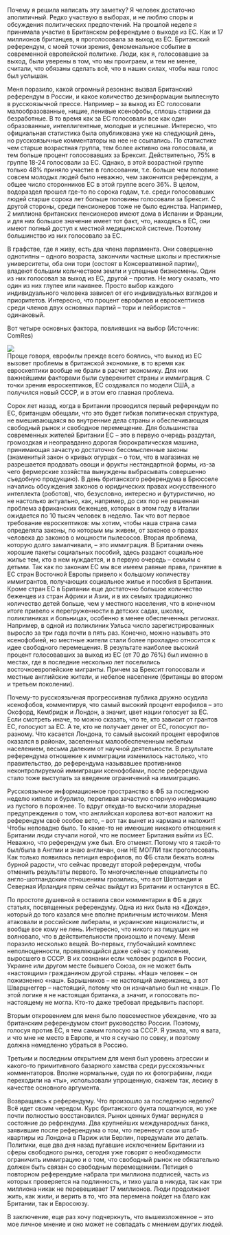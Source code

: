 Почему я решила написать эту заметку? Я человек достаточно аполитичный. Редко участвую в выборах, и не люблю споры и обсуждения политических предпочтений. На прошлой неделе я принимала участие в Британском референдуме о выходе из ЕС. Как и 17 миллионов британцев, я проголосовала за выход из ЕС. Британский референдум, с моей точки зрения, феноменальное событие в современной европейской политике. Люди, как я, голосовавшие за выход, были уверены в том, что мы проиграем, и тем не менее, считали, что обязаны сделать всё, что в наших силах, чтобы наш голос был услышан.

Меня поразило, какой огромный резонанс вызвал Британский референдум в России, и какое количество дезинформации выплеснуто в русскоязычной прессе. Например – за выход из ЕС голосовали малообразованные, нищие, ленивые ксенофобы, сплошь старики да безработные. В то время как за ЕС голосовали все как один образованные, интеллигентные, молодые и успешные. Интересно, что официальная статистика была опубликована уже на следующий день, но русскоязычные комментаторы на нее не ссылались. По статистике чем старше возрастная группа, тем более активно она голосовала, и тем больше процент голосовавших за Брексит. Действительно, 75% в группе 18-24 голосовали за ЕС. Однако, в этой возрастной группе только 48% приняло участие в голосовании, т.е. больше чем половине совсем молодых людей было неважно, чем закончится референдум, а общее число сторонников ЕС в этой группе всего 36%. В целом, водораздел прошел где-то по сорока годам, т.е. среди голосовавших людей старше сорока лет больше половины голосовали за Брексит. С другой стороны, среди пенсионеров тоже не было единства. Например, 2 миллиона британских пенсионеров имеют дома в Испании и Франции, и для них большое значение имеет тот факт, что, находясь в ЕС, они имеют полный доступ к местной медицинской системе. Поэтому большинство из них голосовало за ЕС.

В графстве, где я живу, есть два члена парламента. Они совершенно однотипны – одного возраста, закончили частные школы и престижные университеты, оба они тори (состоят в Консервативной партии), владеют большим количеством земли и успешные бизнесмены. Один из них голосовал за выход из ЕС, другой – против. Не могу сказать, что один из них глупее или наивнее. Просто выбор каждого индивидуального человека зависел от его индивидуальных взглядов и приоритетов. Интересно, что процент еврофилов и евроскептиков среди членов двух основных партий – тори и лейбористов – одинаковый.

Вот четыре основных фактора, повлиявших на выбор (Источник: ComRes)

![](https://assets.discours.io/unsafe/900x/production/image/0719f7c0-a54c-11e8-bfc7-9b5979ddfe3f.jpeg)  
Проще говоря, еврофилы прежде всего боялись, что выход из ЕС вызовет проблемы в британской экономике, в то время как евроскептики вообще не брали в расчет экономику. Для них важнейшими факторами были суверенитет страны и иммиграция. С точки зрения евроскептиков, ЕС создавался по модели США, а получился новый СССР, и в этом его главная проблема. 

Сорок лет назад, когда в Британии проводился первый референдум по ЕС, британцам обещали, что это будет гибкая политическая структура, не вмешивающаяся во внутренние дела страны и обеспечивающая свободный рынок и свободное перемещение. Для большинства современных жителей Британии ЕС – это в первую очередь раздутая, громоздкая и неоправданно дорогая бюрократическая машина, принимающая зачастую достаточно бессмысленные законы (знаменитый закон о кривых огурцах – о том, что в магазинах не разрешается продавать овощи и фрукты нестандартной формы, из-за чего фермерские хозяйства вынуждены выбрасывать совершенно съедобную продукцию). В день британского референдума в Брюсселе начались обсуждения законов о юридических правах искусственного интеллекта (роботов), что, безусловно, интересно и футуристично, но не настолько актуально, как, например, до сих пор не решенная проблема африканских беженцев, которых в этом году в Италии ожидается по 10 тысяч человек в неделю. Так что вот первое требование евроскептиков: мы хотим, чтобы наша страна сама определяла законы, по которым мы живем, от законов о правах человека до законов о мощности пылесосов. Вторая проблема, которую долго замалчивали, – это иммиграция. В Британии очень хорошие пакеты социальных пособий, здесь раздают социальное жилье тем, кто в нем нуждается, и в первую очередь – семьям с детьми. Так как по законам ЕС мы все имеем равные права, принятие в ЕС стран Восточной Европы привело к большому количеству иммигрантов, получающих социальное жилье и пособия в Британии. Кроме стран ЕС в Британии еще достаточно большое количество беженцев из стран Африки и Азии, и в их семьях традиционно количество детей больше, чем у местного населения, что в конечном итоге привело к перегруженности в детских садах, школах, поликлиниках и больницах, особенно в менее обеспеченных регионах. Например, в одной из поликлиник Уэльса число зарегистрированных выросло за три года почти в пять раз. Конечно, можно называть это ксенофобией, но местные жители стали более прохладно относится к идее свободного перемещения. В результате наиболее высокий процент голосовавших за выход из ЕС (от 70 до 76%) был именно в местах, где в последние несколько лет поселились восточноевропейские мигранты. Причем за Брексит голосовали и местные английские жители, и небелое население (британцы во втором и третьем поколении).

Почему-то русскоязычная прогрессивная публика дружно осудила ксенофобов, комментируя, что самый высокий процент еврофилов – это Оксфорд, Кембридж и Лондон, а значит, цвет нации голосует за ЕС. Если смотреть иначе, то можно сказать, что те, кто зависит от грантов ЕС, голосуют за ЕС. А те, кто не получает денег от ЕС, голосуют по-разному. Что касается Лондона, то самый высокий процент еврофилов оказался в районах, заселенных малообеспеченным небелым населением, весьма далеким от научной деятельности. В результате референдума отношение к иммиграции изменилось настолько, что правительство, до референдума называвшее противников неконтролируемой иммиграции ксенофобами, после референдума стало тоже выступать за введение ограничений на иммиграцию.

Русскоязычное информационное пространство в ФБ за последнюю неделю кипело и бурлило, переливая зачастую спорную информацию из пустого в порожнее. То вдруг откуда-то выскочили злорадные предупреждения о том, что английская королева вот-вот наложит на референдум своё особое вето, – вот так вынет из кармана и наложит! Чтобы неповадно было. То какие-то не имеющие никакого отношения к Британии люди стучали ногой, что не посмеет Британия выйти из ЕС. Неважно, что референдум уже был. Его отменят. Потому что я такой-то был/была в Англии и знаю англичан, они НЕ МОГЛИ так проголосовать. Как только появилась петиция еврофилов, по ФБ стали бежать волны бурной радости, что сейчас проведут второй референдум, чтобы отменить результаты первого. То многочисленные специалисты по англо-шотландским отношениям грозились, что вот Шотландия и Северная Ирландия прям сейчас выйдут из Британии и останутся в ЕС.

По простоте душевной я оставила свои комментарии в ФБ в двух статьях, посвященных референдуму. Одна из них была на «Дожде», который до того казался мне вполне приличным источником. Меня атаковали и российские либералы, и украинские националисты, и вообще все кому не лень. Интересно, что никого из пишущих не волновало, что в действительности произошло и почему. Меня поразило несколько вещей. Во-первых, глубочайший комплекс неполноценности, проявляющийся даже сейчас у поколения, выросшего в СССР. В их сознании если человек родился в России, Украине или другом месте бывшего Союза, он не может быть «настоящим» гражданином другой страны. «Наш» человек – он пожизненно «наш». Барышников – не настоящий американец, а вот Шварцнеггер – настоящий, потому что он изначально был не «наш». По этой логике я не настоящая британка, а значит, и голосовать по-настоящему не могла. Кто-то даже требовал предъявить паспорт. 

Вторым откровением для меня было повсеместное убеждение, что за британским референдумом стоит руководство России. Поэтому, голосуя против ЕС, я тем самым голосую за СССР. Я узнала, что я вата, и что мне не место в Европе, и что я скучаю по совку, и поэтому должна немедленно убраться в Россию. 

Третьим и последним открытием для меня был уровень агрессии и какого-то примитивного базарного хамства среди русскоязычных комментаторов. Вполне нормальные, судя по их фотографиям, люди переходили на «ты», использовали упрощенную, скажем так, лесику в качестве основного аргумента. 

Возвращаясь к референдуму. Что произошло за последнюю неделю? Всё идет своим чередом. Курс британского фунта пошатнулся, но уже почти полностью восстановился. Рынок ценных бумаг вернулся в состояние до рефрендума. Два крупнейших международных банка, заявившие после референдума о том, что перенесут свои штаб-квартиры из Лондона в Париж или Берлин, передумали это делать. Политики, еще два дня назад пугавшие исключением Британии из сферы свободного рынка, сегодня уже говорят о необходимости ограничить иммиграцию и о том, что свободный рынок не обязательно должен быть связан со свободным перемещением. Петиция о повторном референдуме набрала три миллиона подписей, часть из которых проверяется на подлинность, и тихо ушла в никуда, так как три миллиона никак не перевешивает 17 миллионов. Люди продолжают жить, как жили, и верить в то, что эта перемена пойдет на благо как Британии, так и Евросоюзу.

В заключение, еще раз хочу подчеркнуть, что вышеизложенное – это мое личное мнение и оно может не совпадать с мнением других людей. 
